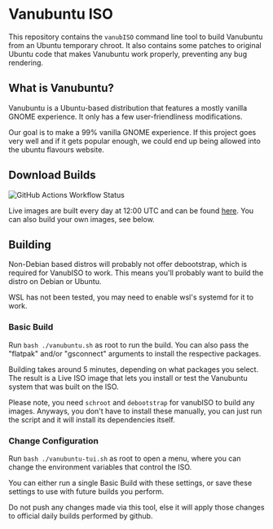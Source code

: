 # Vanubuntu ISO

This repository contains the `vanubISO` command line tool to build Vanubuntu from an
Ubuntu temporary chroot. It also contains some patches to original Ubuntu code
that makes Vanubuntu work properly, preventing any bug rendering.

## What is Vanubuntu?

Vanubuntu is a Ubuntu-based distribution that features a mostly vanilla
GNOME experience. It only has a few user-friendliness modifications.

Our goal is to make a 99% vanilla GNOME experience. If this project goes very
well and if it gets popular enough, we could end up being allowed into the ubuntu
flavours website.

## Download Builds

![GitHub Actions Workflow Status](https://img.shields.io/github/actions/workflow/status/vanubuntu/vanubISO/daily.yml?style=plastic&logo=ubuntu&label=daily%20builds)

Live images are built every day at 12:00 UTC and can be found
[here](https://github.com/vanubuntu/VanubISO/actions/workflows/daily.yml).
You can also build your own images, see below.

## Building

Non-Debian based distros will probably not offer debootstrap, which is required
for VanubISO to work. This means you'll probably want to build the distro
on Debian or Ubuntu.

WSL has not been tested, you may need to enable wsl's systemd for it to work.

### Basic Build

Run `bash ./vanubuntu.sh` as root to run the build.
You can also pass the "flatpak" and/or "gsconnect" arguments to install the
respective packages.

Building takes around 5 minutes, depending on what packages you select.
The result is a Live ISO image that lets you install or test the Vanubuntu
system that was built on the ISO.

Please note, you need `schroot` and `debootstrap` for vanubISO to build any images.
Anyways, you don't have to install these manually, you can just run the script and
it will install its dependencies itself.

### Change Configuration

Run `bash ./vanubuntu-tui.sh` as root to open a menu, where you can change the environment
variables that control the ISO.

You can either run a single Basic Build with these settings, or save these settings to use
with future builds you perform.

Do not push any changes made via this tool, else it will apply those changes to official
daily builds performed by github.
